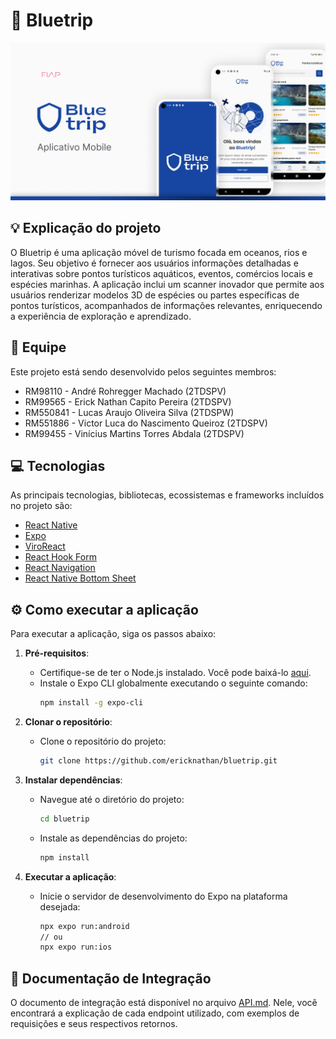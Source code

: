 # 🔱 Bluetrip

![Capa](.github/cover.png)

## 💡 Explicação do projeto
O Bluetrip é uma aplicação móvel de turismo focada em oceanos, rios e lagos. Seu objetivo é fornecer aos usuários informações detalhadas e interativas sobre pontos turísticos aquáticos, eventos, comércios locais e espécies marinhas. A aplicação inclui um scanner inovador que permite aos usuários renderizar modelos 3D de espécies ou partes específicas de pontos turísticos, acompanhados de informações relevantes, enriquecendo a experiência de exploração e aprendizado.

## 👥 Equipe
Este projeto está sendo desenvolvido pelos seguintes membros:

- RM98110 - André Rohregger Machado (2TDSPV)
- RM99565 - Erick Nathan Capito Pereira (2TDSPV)
- RM550841 - Lucas Araujo Oliveira Silva (2TDSPW)
- RM551886 - Victor Luca do Nascimento Queiroz (2TDSPV)
- RM99455 - Vinícius Martins Torres Abdala (2TDSPV)

## 💻 Tecnologias
As principais tecnologias, bibliotecas, ecossistemas e frameworks incluídos no projeto são:

- [React Native](https://reactnative.dev)
- [Expo](https://expo.dev)
- [ViroReact](https://viro-community.readme.io)
- [React Hook Form](https://react-hook-form.com)
- [React Navigation](https://reactnavigation.org)
- [React Native Bottom Sheet](https://github.com/gorhom/react-native-bottom-sheet)

## ⚙️ Como executar a aplicação
Para executar a aplicação, siga os passos abaixo:

1. **Pré-requisitos**:
   - Certifique-se de ter o Node.js instalado. Você pode baixá-lo [aqui](https://nodejs.org/).
   - Instale o Expo CLI globalmente executando o seguinte comando:
     ```sh
     npm install -g expo-cli
     ```

2. **Clonar o repositório**:
   - Clone o repositório do projeto:
     ```sh
     git clone https://github.com/ericknathan/bluetrip.git
     ```

3. **Instalar dependências**:
   - Navegue até o diretório do projeto:
     ```sh
     cd bluetrip
     ```
   - Instale as dependências do projeto:
     ```sh
     npm install
     ```

4. **Executar a aplicação**:
   - Inicie o servidor de desenvolvimento do Expo na plataforma desejada:
     ```sh
     npx expo run:android
     // ou
     npx expo run:ios
     ```
## 📄 Documentação de Integração
O documento de integração está disponível no arquivo [API.md](./API.md). Nele, você encontrará a explicação de cada endpoint utilizado, com exemplos de requisições e seus respectivos retornos.